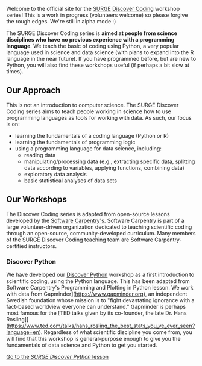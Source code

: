 Welcome to the official site for the [SURGE](https://surgeinnovation.ca) [Discover Coding](https://surge-dalhousie.github.io/discover-coding/) workshop series! This is a work in progress (volunteers welcome) so please forgive the rough edges. We're still in alpha mode :)

The SURGE Discover Coding series is **aimed at people from science disciplines who have no previous experience with a programming language**. We teach the basic of coding using Python, a very popular language used in science and data science (with plans to expand into the R language in the near future). If you have programmed before, but are new to Python, you will also find these workshops useful (if perhaps a bit slow at times).

## Our Approach

This is not an introduction to computer science. The SURGE Discover Coding series aims to teach people working in science how to use programming languages as tools for working with data. As such, our focus is on:
- learning the fundamentals of a coding language (Python or R)
- learning the fundamentals of programming logic
- using a programming language for data science, including:
    - reading data
    - manipulating/processing data (e.g., extracting specific data, splitting data according to variables, applying functions, combining data)
    - exploratory data analysis
    - basic statistical analyses of data sets

## Our Workshops

The Discover Coding series is adapted from open-source lessons developed by the [Software Carpentry's](https://software-carpentry.org/lessons/). Software Carpentry is part of a large volunteer-driven organization dedicated to teaching scientific coding through an open-source, community-developed curriculum. Many members of the SURGE Discover Coding teaching team are Software Carpentry-certified instructors.

### Discover Python

We have developed our [Discover Python](https://surge-dalhousie.github.io/discover-python-gapminder/) workshop as a first introduction to scientific coding, using the Python language. This has been adapted from Software Carpentry's Programming and Plotting in Python lesson. We work with data from Gapminder](https://www.gapminder.org), an independent Swedish foundation whose mission is to "fight devastating ignorance with a fact-based worldview everyone can understand." Gapminder is perhaps most famous for the [TED talks given by its co-founder, the late Dr. Hans Rosling]](https://www.ted.com/talks/hans_rosling_the_best_stats_you_ve_ever_seen?language=en). Regardless of what scientific discipline you come from, you will find that this workshop is general-purpose enough to give you the fundamentals of data science and Python to get you started.

[Go to the *SURGE Discover Python* lesson](https://surge-dalhousie.github.io/discover-python-gapminder/)
